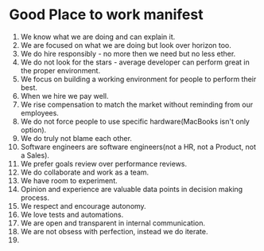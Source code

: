# Good Place to work manifest

01. We know what we are doing and can explain it.
02. We are focused on what we are doing but look over horizon too.
03. We do hire responsibly - no more then we need but no less ether.
04. We do not look for the stars - average developer can perform great in the proper environment.
05. We focus on building a working environment for people to perform their best.
06. When we hire we pay well.
07. We rise compensation to match the market without reminding from our employees.
08. We do not force people to use specific hardware(MacBooks isn't only option).
09. We do truly not blame each other.  
10. Software engineers are software engineers(not a HR, not a Product, not a Sales).
11. We prefer goals review over performance reviews.
12. We do collaborate and work as a team.
13. We have room to experiment.
14. Opinion and experience are valuable data points in decision making process.
15. We respect and encourage autonomy.
16. We love tests and automations.
17. We are open and transparent in internal communication.
18. We are not obsess with perfection, instead we do iterate.
19. 
 